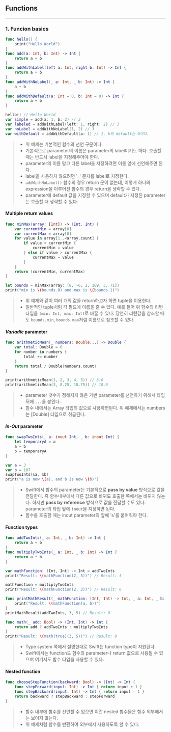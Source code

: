 ## Functions

---

### 1. Funcion basics

```swift
func hello() {
    print("Hello World")
}
func add(a: Int, b: Int) -> Int {
    return a + b
}
func addWithLabel(left a: Int, right b: Int) -> Int {
    return a + b
}
func addWithNoLabel(_ a: Int, _ b: Int) -> Int {
    a + b
}
func addWithDefault(a: Int = 0, b: Int = 0) -> Int {
    return a + b
}

hello() // Hello World
var simple = add(a: 1, b: 2) // 3
var labeled = addWithLabel(left: 1, right: 2) // 3
var noLabel = addWithNoLabel(1, 2) // 3
var withDefault = addWithDefault(a: 1) // 1. b의 default는 0이다.
```

> * 위 예제는 기본적인 함수의 선언 구문이다.
> * 기본적으로 parameter의 이름은 parameter의 label이기도 하다. 호출할 때는 반드시 label을 지정해주어야 한다.
> * parameter의 이름 말고 다른 label을 지정하려면 이름 앞에 선언해주면 된다.
> * label을 사용하지 않으려면 '_' 문자를 label로 지정한다.
> * `addWithNoLabel()` 함수의 경우 return 문이 없는데, 이렇게 하나의 expression을 이루어진 함수의 경우 return을 생략할 수 있다.
> * parameter에 default 값을 지정할 수 있으며 default가 지정된 parameter는 호출할 때 생략할 수 있다.

#### Multiple return values

```swift
func minMax(array: [Int]) -> (Int, Int) {
    var currentMin = array[0]
    var currentMax = array[0]
    for value in array[1..<array.count] {
        if value < currentMin {
            currentMin = value
        } else if value > currentMax {
            currentMax = value
        }
    }
    return (currentMin, currentMax)
}

let bounds = minMax(array: [8, -6, 2, 109, 3, 71])
print("min is \(bounds.0) and max is \(bounds.1)")
```

> * 위 예제와 같이 여러 개의 값을 return하고자 하면 tuple을 이용한다.
> * 일반적인 tuple처럼 각 필드에 이름을 줄 수 있다. 예를 들어 위 함수의 리턴 타입을 `(min: Int, max: Int)`로 바꿀 수 있다.
당연히 리턴값을 참조할 때도 `bounds.min`, `bounds.max`처럼 이름으로 참조할 수 있다.

#### ***Variadic*** parameter

```swift
func arithmeticMean(_ numbers: Double...) -> Double {
    var total: Double = 0
    for number in numbers {
        total += number
    }
    return total / Double(numbers.count)
}

print(arithmeticMean(1, 2, 3, 4, 5)) // 3.0
print(arithmeticMean(3, 8.25, 18.75)) // 10.0
```

> * parameter 갯수가 정해지지 않은 가변 parameter를 선언하기 위해서 타입 뒤에 `...`을 붙인다.
> * 함수 내에서는 Array 타입의 값으로 사용하면된다. 위 예제에서는 numbers는 [Double] 타입으로 취급된다.

#### ***In-Out*** parameter

```swift
func swapTwoInts(_ a: inout Int, _ b: inout Int) {
    let temporaryA = a
    a = b
    b = temporaryA
}

var a = 3
var b = 107
swapTwoInts(&a, &b)
print("a is now \(a), and b is now \(b)")
```

> * Swift에서 함수의 parameter는 기본적으로 **pass by value** 방식으로 값을 전달한다. 즉 함수내부에서 다른 값으로 바꿔도 호출한 쪽에서는 바뀌지 않는다. 하지만 **pass by reference** 방식으로 값을 전달할 수도 있다. parameter의 타입 앞에 `inout`을 지정하면 된다.
> * 함수를 호출할 때는 inout parameter의 앞에 '`&`'를 붙여줘야 한다.

#### Function types

```swift
func addTwoInts(_ a: Int, _ b: Int) -> Int {
    return a + b
}
func multiplyTwoInts(_ a: Int, _ b: Int) -> Int {
    return a * b
}

var mathFunction: (Int, Int) -> Int = addTwoInts
print("Result: \(mathFunction(2, 3))") // Result: 5

mathFunction = multiplyTwoInts
print("Result: \(mathFunction(2, 3))") // Result: 6

func printMathResult(_ mathFunction: (Int, Int) -> Int, _ a: Int, _ b: Int) {
    print("Result: \(mathFunction(a, b))")
}
printMathResult(addTwoInts, 3, 5) // Result: 8

func math(_ add: Bool) -> (Int, Int) -> Int {
    return add ? addTwoInts : multiplyTwoInts
}
print("Result: \(math(true)(3, 5))") // Result: 8
```

> * Type system 쪽에서 설명한대로 Swift는 function type이 지원된다.
> * Swift에서는 function도 함수의 parameter나 return 값으로 사용될 수 있으며 여기서도 함수 타입을 사용할 수 있다.

#### Nested function

```swift
func chooseStepFunction(backward: Bool) -> (Int) -> Int {
    func stepForward(input: Int) -> Int { return input + 1 }
    func stepBackward(input: Int) -> Int { return input - 1 }
    return backward ? stepBackward : stepForward
}
```

> * 함수 내부에 함수를 선언할 수 있으면 이런 nested 함수들은 함수 외부에서는 보이지 않는다.
> * 위 예제처럼 함수를 반환하여 외부에서 사용하도록 할 수 있다.